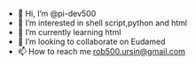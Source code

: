 - 👋 Hi, I’m @pi-dev500
- 👀 I’m interested in shell script,python and html
- 🌱 I’m currently learning html
- 💞️ I’m looking to collaborate on Eudamed
- 📫 How to reach me rob500.ursin@gmail.com

<!---
pi-dev500/pi-dev500 is a ✨ special ✨ repository because its `README.md` (this file) appears on your GitHub profile.
You can click the Preview link to take a look at your changes.
--->
